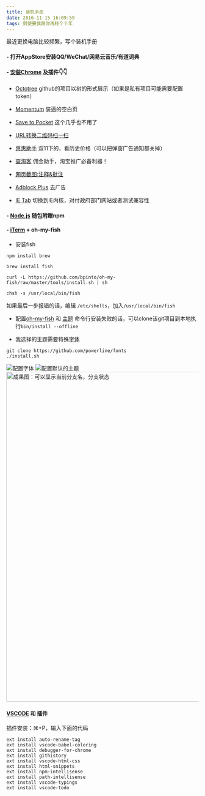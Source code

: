 ```yaml
---
title: 装机手册
date: 2016-11-15 16:09:59
tags: 假使要我跟你再耗个十年
---
```

最近更换电脑比较频繁，写个装机手册

#### - 打开AppStore安装QQ/WeChat/网易云音乐/有道词典
#### - [安装Chrome](https://www.google.com/chrome/browser/desktop/index.html) 及插件👇👇

- [Octotree](https://chrome.google.com/webstore/detail/octotree/bkhaagjahfmjljalopjnoealnfndnagc) github的项目以树的形式展示（如果是私有项目可能需要配置token）

- [Momentum](https://chrome.google.com/webstore/detail/momentum/laookkfknpbbblfpciffpaejjkokdgca) 装逼的空白页

- [Save to Pocket](https://chrome.google.com/webstore/detail/save-to-pocket/niloccemoadcdkdjlinkgdfekeahmflj) 这个几乎也不用了

- [URL转换二维码扫一扫](https://chrome.google.com/webstore/detail/the-qr-code-extension/oijdcdmnjjgnnhgljmhkjlablaejfeeb)

- [惠惠助手](https://chrome.google.com/webstore/detail/%E6%83%A0%E6%83%A0%E8%B4%AD%E7%89%A9%E5%8A%A9%E6%89%8B/ohjkicjidmohhfcjjlahfppkdblibkkb) 双11下的，看历史价格（可以把弹窗广告通知都关掉）

- [查淘客](http://quan.meiquan8.com/chataoke/) 佣金助手，淘宝推广必备利器！

- [网页截图:注释&批注](https://chrome.google.com/webstore/detail/awesome-screenshot-screen/nlipoenfbbikpbjkfpfillcgkoblgpmj)

- [Adblock Plus](https://chrome.google.com/webstore/detail/adblock-plus/cfhdojbkjhnklbpkdaibdccddilifddb/related) 去广告

- [IE Tab](https://chrome.google.com/webstore/detail/ie-tab/hehijbfgiekmjfkfjpbkbammjbdenadd/related) 切换到IE内核，对付政府部门网站或者测试兼容性


#### - [Node.js](https://nodejs.org/en/) 随包附赠npm
#### - [iTerm](http://www.iterm2.com/) + oh-my-fish

- 安装fish

```
npm install brew

brew install fish

curl -L https://github.com/bpinto/oh-my-fish/raw/master/tools/install.sh | sh

chsh -s /usr/local/bin/fish
```
如果最后一步报错的话，编辑 `/etc/shells`，加入`/usr/local/bin/fish`

- 配置[oh-my-fish](https://github.com/oh-my-fish/oh-my-fish) 和 [主题](https://github.com/oh-my-fish/oh-my-fish/blob/master/docs/Themes.md#bobthefish)
命令行安装失败的话，可以clone该git项目到本地执行`bin/install --offline`

- 我选择的主题需要特殊[字体](https://github.com/powerline/fonts)
```
git clone https://github.com/powerline/fonts
./install.sh
```
![配置字体](https://cloud.githubusercontent.com/assets/1687283/20305979/30221a00-ab73-11e6-9bc5-38137fed5b95.jpg)
![配置默认的主题](https://cloud.githubusercontent.com/assets/1687283/20305980/302d46aa-ab73-11e6-9498-865ac27c9b15.jpg)
<img width="862" alt="成果图：可以显示当前分支名，分支状态" src="https://cloud.githubusercontent.com/assets/1687283/20306225/2a80e74c-ab74-11e6-9538-06c7fcdd3821.png">

#### [VSCODE](https://code.visualstudio.com/download) 和 插件
插件安装：⌘+P，输入下面的代码
```
ext install auto-rename-tag
ext install vscode-babel-coloring
ext install debugger-for-chrome
ext install githistory
ext install vscode-html-css
ext install html-snippets
ext install npm-intellisense
ext install path-intellisense
ext install vscode-typings
ext install vscode-todo
```
